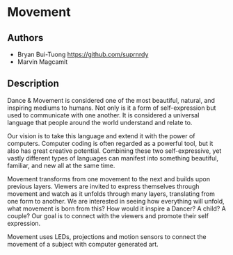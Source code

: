 # Movement

## Authors
- Bryan Bui-Tuong https://github.com/suprnrdy
- Marvin Magcamit

## Description
Dance & Movement is considered one of the most beautiful, natural, and inspiring mediums to humans. Not only is it a form of self-expression but used to communicate with one another. It is considered a universal language that people around the world understand and relate to.

Our vision is to take this language and extend it with the power of computers. Computer coding is often regarded as a powerful tool, but it also has great creative potential. Combining these two self-expressive, yet vastly different types of languages can manifest into something beautiful, familiar, and new all at the same time.

Movement transforms from one movement to the next and builds upon previous layers.  Viewers are invited to express themselves through movement and watch as it unfolds through many layers, translating from one form to another.  We are interested in seeing how everything will unfold, what movement is born from this? How would it inspire a Dancer? A child? A couple? Our goal is to connect with the viewers and promote their self expression.  

Movement uses LEDs, projections and motion sensors to connect the movement of a subject with computer generated art. <Title> is a process, a journey, starting from nothing, and building into a final piece of art. Each movement building upon the previous, progressing through various levels of imagery. Each medium acts as a different layer of expression from the subject.  Dance and movement only last in a moment of time, but by extending it with the aid of technology, we can capture it in a final complete piece of art. 

## Link to Prototype
NOTE: If your project lives online you can add one or more links here. Make sure you have a stable version of your project running before linking it.

[Example Link](http://www.google.com "Example Link")

## Example Code
NOTE: Wrap your code blocks or any code citation by using ``` like the example below.
```
function test() {
  console.log("Printing a test");
}
```
## Links to External Libraries
 NOTE: You can also use this space to link to external libraries or Github repositories you used on your project.

[ofxUI](https://github.com/rezaali/ofxUI "ofxUI")
[OctoWS2811](https://www.pjrc.com/teensy/td_libs_OctoWS2811.html "OctoWs2811")
[ofxFlickr](https://github.com/robotconscience/ofxFlickr "ofxFlickr")
[ofxMSAFluid](https://github.com/memo/ofxMSAFluid "ofxMSAFluid")

## Images & Videos
NOTE: For additional images you can either use a relative link to an image on this repo or an absolute link to an externally hosted image.

![Example Image](project_images/cover.jpg?raw=true "Example Image")
![Quick Sketch 1](project_images/quick_sketch1.jpg?raw=true "sketch 1")
![Quick Sketch 2](project_images/quick_sketch2.jpg?raw=true "sketch 2")

